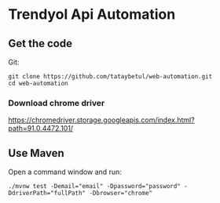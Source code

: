 # Trendyol Api Automation

## Get the code

Git:

    git clone https://github.com/tataybetul/web-automation.git
    cd web-automation

### Download chrome driver

https://chromedriver.storage.googleapis.com/index.html?path=91.0.4472.101/

## Use Maven

Open a command window and run:

    ./mvnw test -Demail="email" -Dpassword="password" -DdriverPath="fullPath" -Dbrowser="chrome"
